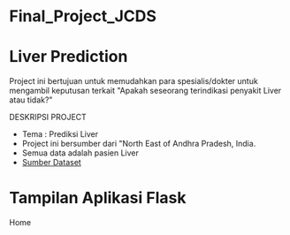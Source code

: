 # Final_Project_JCDS
# Liver Prediction
Project ini bertujuan untuk memudahkan para spesialis/dokter untuk mengambil keputusan terkait "Apakah seseorang terindikasi penyakit Liver atau tidak?"

DESKRIPSI PROJECT
- Tema : Prediksi Liver 
- Project ini bersumber dari "North East of Andhra Pradesh, India.
- Semua data adalah pasien Liver
- [Sumber Dataset](https://www.kaggle.com/uciml/indian-liver-patient-records)

# Tampilan Aplikasi Flask

Home





